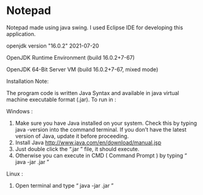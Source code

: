 # Notepad

Notepad made using java swing. I used Eclipse IDE for developing this application. 

openjdk version "16.0.2" 2021-07-20

OpenJDK Runtime Environment (build 16.0.2+7-67)

OpenJDK 64-Bit Server VM (build 16.0.2+7-67, mixed mode)

Installation Note:

The program code is written Java Syntax and available in java virtual machine executable format (.jar). To run
in :

Windows :
1) Make sure you have Java installed on your system. Check this by typing java -version into the command
terminal. If you don’t have the latest version of Java, update it before proceeding.
2) Install Java http://www.java.com/en/download/manual.jsp
3) Just double click the “.jar ” file, it should execute.
4) Otherwise you can execute in CMD ( Command Prompt ) by typing “ java -jar <filename>.jar ”

Linux :
1) Open terminal and type “ java -jar <filename>.jar ”